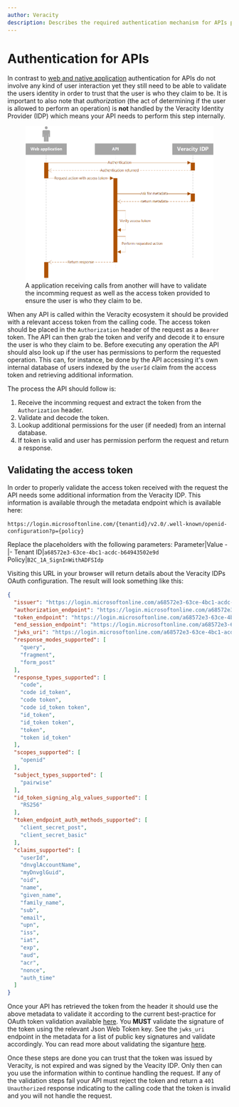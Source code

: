 ```yaml
---
author: Veracity
description: Describes the required authentication mechanism for APIs provided with a bearer token
---
```


# Authentication for APIs
In contrast to [web and native application](web-native.md) authentication for APIs do not involve any kind of user interaction yet they still need to be able to validate the users identity in order to trust that the user is who they claim to be. It is important to also note that *authorization* (the act of determining if the user is allowed to perform an operation) is **not** handled by the Veracity Identity Provider (IDP) which means your API needs to perform this step internally.

<figure>
	<img src="../assets/api-verification-sequence.png"/>
	<figcaption>A application receiving calls from another will have to validate the incomming request as well as the access token provided to ensure the user is who they claim to be.</figcaption>
</figure>

When any API is called within the Veracity ecosystem it should be provided with a relevant access token from the calling code. The access token should be placed in the `Authorization` header of the request as a `Bearer` token. The API can then grab the token and verify and decode it to ensure the user is who they claim to be. Before executing any operation the API should also look up if the user has permissions to perform the requested operation. This can, for instance, be done by the API accessing it's own internal database of users indexed by the `userId` claim from the access token and retrieving additional information.

The process the API should follow is:
1. Receive the incomming request and extract the token from the `Authorization` header.
2. Validate and decode the token.
3. Lookup additional permissions for the user (if needed) from an internal database.
4. If token is valid and user has permission perform the request and return a response.

## Validating the access token
In order to properly validate the access token received with the request the API needs some additional information from the Veracity IDP. This information is available through the metadata endpoint which is available here:

```
https://login.microsoftonline.com/{tenantid}/v2.0/.well-known/openid-configuration?p={policy}
```

Replace the placeholders with the following parameters:
Parameter|Value
-|-
Tenant ID|`a68572e3-63ce-4bc1-acdc-b64943502e9d`
Policy|`B2C_1A_SignInWithADFSIdp`

Visiting this URL in your browser will return details about the Veracity IDPs OAuth configuration. The result will look something like this:

```json
{
  "issuer": "https://login.microsoftonline.com/a68572e3-63ce-4bc1-acdc-b64943502e9d/v2.0/",
  "authorization_endpoint": "https://login.microsoftonline.com/a68572e3-63ce-4bc1-acdc-b64943502e9d/oauth2/v2.0/authorize?p=b2c_1a_signinwithadfsidp",
  "token_endpoint": "https://login.microsoftonline.com/a68572e3-63ce-4bc1-acdc-b64943502e9d/oauth2/v2.0/token?p=b2c_1a_signinwithadfsidp",
  "end_session_endpoint": "https://login.microsoftonline.com/a68572e3-63ce-4bc1-acdc-b64943502e9d/oauth2/v2.0/logout?p=b2c_1a_signinwithadfsidp",
  "jwks_uri": "https://login.microsoftonline.com/a68572e3-63ce-4bc1-acdc-b64943502e9d/discovery/v2.0/keys?p=b2c_1a_signinwithadfsidp",
  "response_modes_supported": [
    "query",
    "fragment",
    "form_post"
  ],
  "response_types_supported": [
    "code",
    "code id_token",
    "code token",
    "code id_token token",
    "id_token",
    "id_token token",
    "token",
    "token id_token"
  ],
  "scopes_supported": [
    "openid"
  ],
  "subject_types_supported": [
    "pairwise"
  ],
  "id_token_signing_alg_values_supported": [
    "RS256"
  ],
  "token_endpoint_auth_methods_supported": [
    "client_secret_post",
    "client_secret_basic"
  ],
  "claims_supported": [
    "userId",
    "dnvglAccountName",
    "myDnvglGuid",
    "oid",
    "name",
    "given_name",
    "family_name",
    "sub",
    "email",
    "upn",
    "iss",
    "iat",
    "exp",
    "aud",
    "acr",
    "nonce",
    "auth_time"
  ]
}
```

Once your API has retrieved the token from the header it should use the above metadata to validate it according to the current best-practice for OAuth token validation available [here](https://auth0.com/docs/tokens/guides/access-token/validate-access-token#json-web-token-jwt-access-tokens). You **MUST** validate the signature of the token using the relevant Json Web Token key. See the `jwks_uri` endpoint in the metadata for a list of public key signatures and validate accordingly. You can read more about validating the siganture [here](https://docs.microsoft.com/en-us/azure/active-directory/develop/access-tokens#validating-the-signature).

Once these steps are done you can trust that the token was issued by Veracity, is not expired and was signed by the Veacity IDP. Only then can you use the information within to continue handling the request. If any of the validation steps fail your API must reject the token and return a `401 Unauthorized` response indicating to the calling code that the token is invalid and you will not handle the request.